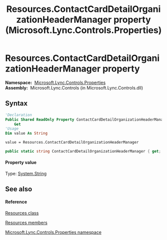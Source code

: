 ﻿---
title: Resources.ContactCardDetailOrganizationHeaderManager property  (Microsoft.Lync.Controls.Properties)
TOCTitle: 'ContactCardDetailOrganizationHeaderManager property '
ms:assetid: P:Microsoft.Lync.Controls.Properties.Resources.ContactCardDetailOrganizationHeaderManager_DI_3_UC_OCS14MrefLyncWPF
ms:mtpsurl: https://msdn.microsoft.com/en-us/library/microsoft.lync.controls.properties.resources.contactcarddetailorganizationheadermanager_di_3_uc_ocs14mreflyncwpf(v=office.15)
ms:contentKeyID: 48600852
ms.date: 07/28/2014
mtps_version: v=office.15
f1_keywords:
- Microsoft.Lync.Controls.Properties.Resources.ContactCardDetailOrganizationHeaderManager
dev_langs:
- CSharp
- JScript
- VB
- other
---

# Resources.ContactCardDetailOrganizationHeaderManager property

**Namespace:**  [Microsoft.Lync.Controls.Properties](microsoft-lync-controls-properties-namespace_1.md)  
**Assembly:**  Microsoft.Lync.Controls (in Microsoft.Lync.Controls.dll)

## Syntax

``` vb
'Declaration
Public Shared ReadOnly Property ContactCardDetailOrganizationHeaderManager As String
    Get
'Usage
Dim value As String

value = Resources.ContactCardDetailOrganizationHeaderManager
```

``` csharp
public static string ContactCardDetailOrganizationHeaderManager { get; }
```

#### Property value

Type: [System.String](http://msdn2.microsoft.com/en-us/library/s1wwdcbf)  

## See also

#### Reference

[Resources class](resources-class-microsoft-lync-controls-properties_1.md)

[Resources members](resources-members-microsoft-lync-controls-properties_1.md)

[Microsoft.Lync.Controls.Properties namespace](microsoft-lync-controls-properties-namespace_1.md)

